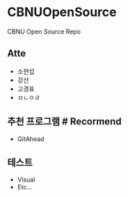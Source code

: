 # CBNUOpenSource
CBNU Open Source Repo

## Atte
* 소현섭
* 강산
* 고경표
* ㅁㄴㅇㄹ

## 추천 프로그램 # Recormend
* GitAhead

## 테스트
* Visual
* Etc...
